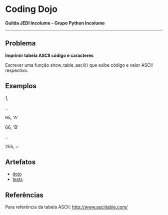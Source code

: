 # Coding Dojo

**Guilda JEDI Incolume - Grupo Python Incolume**

---

## Problema

**Imprimir tabela ASCII código e caracteres**

Escrever uma função show_table_ascii() que exibe código e valor ASCII respectivo.

## Exemplos
1,

..

65, 'A'

66, 'B'

..

255, ~

## Artefatos
- [dojo](./dojo20220731.py)
- [tests](./test_20220731.py)


## Referências

Para referência da tabela ASCII:  http://www.asciitable.com/
